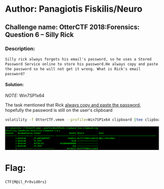 # Author: Panagiotis Fiskilis/Neuro #

## Challenge name: OtterCTF 2018:Forensics: Question 6 – Silly Rick ##

### Description: ###

```
Silly rick always forgets his email's password, so he uses a Stored Password Service online to store his password.He always copy and paste the password so he will not get it wrong. What is Rick's email password?
```

#### Solution: ####

<i>NOTE:</i> Win7SP1x64

The task mentioned that Rick <u>always copy and paste the password</u>, hopefully the password is still on the user's clipboard

```bash
volatility -f OtterCTF.vmem --profile=Win7SP1x64 clipboard |tee clipboard.log
```

![](./Images/Flag6.png)

# Flag: #

<code>CTF{M@il_Pr0vid0rs}</code>
